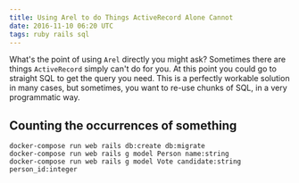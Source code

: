 ```yaml
---
title: Using Arel to do Things ActiveRecord Alone Cannot
date: 2016-11-10 06:20 UTC
tags: ruby rails sql
---
```


What's the point of using `Arel` directly you might ask? Sometimes there are things `ActiveRecord` simply can't do for you. At this point you could go to straight SQL to get the query you need. This is a perfectly workable solution in many cases, but sometimes, you want to re-use chunks of SQL, in a very programmatic way.

## Counting the occurrences of something



```
docker-compose run web rails db:create db:migrate
docker-compose run web rails g model Person name:string
docker-compose run web rails g model Vote candidate:string person_id:integer
```